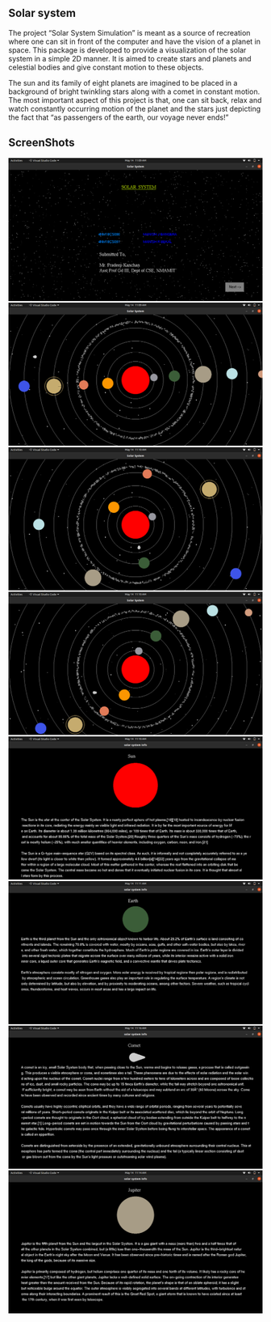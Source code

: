 ##                                                                     Solar system

The project “Solar System Simulation” is meant as a source of recreation where one can sit in front of the computer and have the vision of a planet in space. This package is developed to provide a visualization of the solar system in a simple 2D manner. It is aimed to create stars and planets and celestial bodies and give constant motion to these objects. 

The sun and its family of eight planets are imagined to be placed in a background of bright twinkling stars along with a comet in constant motion. The most important aspect of this project is that, one can sit back, relax and watch constantly occurring motion of the planet and the stars just depicting the fact that “as passengers of the earth, our voyage never ends!” 
##                                                                      ScreenShots
![](screenshots/1.png)
![](screenshots/2.png)
![](screenshots/3.png)
![](screenshots/4.png)
![](screenshots/5.png)
![](screenshots/6.png)
![](screenshots/7.png)
![](screenshots/8.png)
